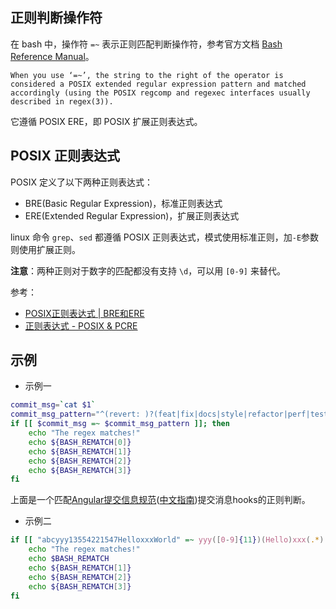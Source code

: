## 正则判断操作符
在 bash 中，操作符 `=~` 表示正则匹配判断操作符，参考官方文档 [Bash Reference Manual](https://www.gnu.org/savannah-checkouts/gnu/bash/manual/bash.html#Conditional-Constructs)。
```
When you use ‘=~’, the string to the right of the operator is considered a POSIX extended regular expression pattern and matched accordingly (using the POSIX regcomp and regexec interfaces usually described in regex(3)).
```
它遵循 POSIX ERE，即 POSIX 扩展正则表达式。

## POSIX 正则表达式
POSIX 定义了以下两种正则表达式：
- BRE(Basic Regular Expression)，标准正则表达式
- ERE(Extended Regular Expression)，扩展正则表达式

linux 命令 `grep`、`sed` 都遵循 POSIX 正则表达式，模式使用标准正则，加`-E`参数则使用扩展正则。

**注意**：两种正则对于数字的匹配都没有支持 `\d`，可以用 `[0-9]` 来替代。

参考：
- [POSIX正则表达式 | BRE和ERE](https://www.cnblogs.com/wyzersblog/p/13709354.html)
- [正则表达式 - POSIX & PCRE](https://zhuanlan.zhihu.com/p/435815082)

## 示例
- 示例一
```bash
commit_msg=`cat $1`
commit_msg_pattern="^(revert: )?(feat|fix|docs|style|refactor|perf|test|workflow|build|ci|chore|types|wip|dep)(\(.+\))?: .{1,50}"
if [[ $commit_msg =~ $commit_msg_pattern ]]; then
    echo "The regex matches!"
    echo ${BASH_REMATCH[0]}
    echo ${BASH_REMATCH[1]}
    echo ${BASH_REMATCH[2]}
    echo ${BASH_REMATCH[3]}
fi
```
上面是一个匹配[Angular提交信息规范](https://github.com/angular/angular/blob/22b96b9/CONTRIBUTING.md#-commit-message-guidelines)([中文指南](https://zj-git-guide.readthedocs.io/zh_CN/latest/message/Angular%E6%8F%90%E4%BA%A4%E4%BF%A1%E6%81%AF%E8%A7%84%E8%8C%83/))提交消息hooks的正则判断。

- 示例二
```bash
if [[ "abcyyy13554221547HelloxxxWorld" =~ yyy([0-9]{11})(Hello)xxx(.*) ]]; then
    echo "The regex matches!"
    echo $BASH_REMATCH
    echo ${BASH_REMATCH[1]}
    echo ${BASH_REMATCH[2]}
    echo ${BASH_REMATCH[3]}
fi
```